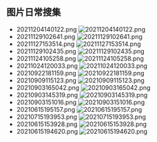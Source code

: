 
  ## 图片日常搜集
  * 20211204140122.png
  ![20211204140122.png](./img/20211204140122.png)
  * 20211129102641.png
  ![20211129102641.png](./img/20211129102641.png)
  * 20211127153514.png
  ![20211127153514.png](./img/20211127153514.png)
  * 20211129102435.png
  ![20211129102435.png](./img/20211129102435.png)
  * 20211124105258.png
  ![20211124105258.png](./img/20211124105258.png)
  * 20211024120033.png
  ![20211024120033.png](./img/20211024120033.png)
  * 20210922181159.png
  ![20210922181159.png](./img/20210922181159.png)
  * 20210909115123.png
  ![20210909115123.png](./img/20210909115123.png)
  * 20210903165042.png
  ![20210903165042.png](./img/20210903165042.png)
  * 20210903145319.png
  ![20210903145319.png](./img/20210903145319.png)
  * 20210903151016.png
  ![20210903151016.png](./img/20210903151016.png)
  * 20210615195157.png
  ![20210615195157.png](./img/20210615195157.png)
  * 20210715193953.png
  ![20210715193953.png](./img/20210715193953.png)
  * 20210615153928.png
  ![20210615153928.png](./img/20210615153928.png)
  * 20210615194620.png
  ![20210615194620.png](./img/20210615194620.png)

